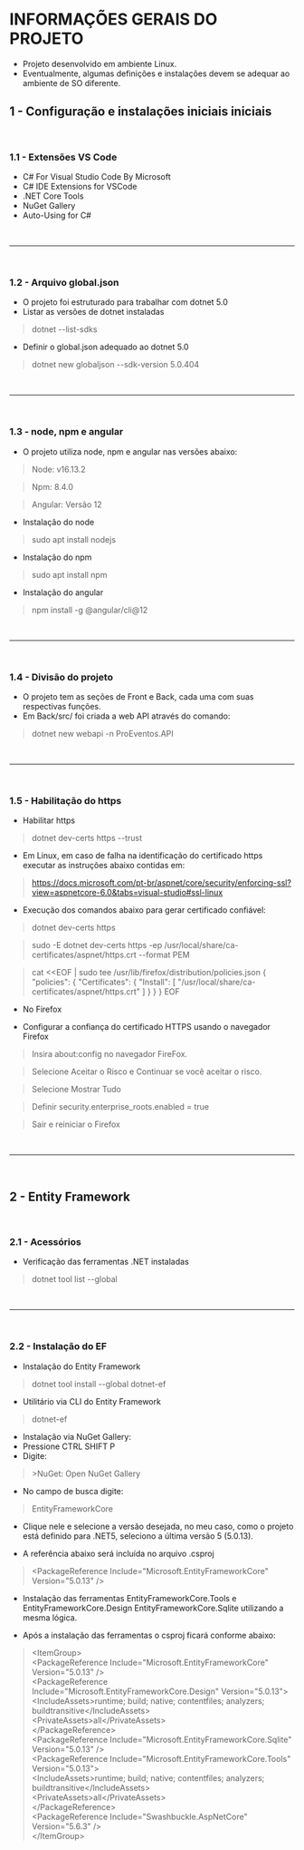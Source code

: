 # INFORMAÇÕES GERAIS DO PROJETO

- Projeto desenvolvido em ambiente Linux.
- Eventualmente, algumas definições e instalações devem se adequar ao ambiente de SO diferente.

## 1 - Configuração e instalações iniciais iniciais
<br>

### 1.1 - Extensões VS Code
- C# For Visual Studio Code By Microsoft
- C# IDE Extensions for VSCode
- .NET Core Tools
- NuGet Gallery
- Auto-Using for C#

<br><hr><br>

### 1.2 - Arquivo global.json
- O projeto foi estruturado para trabalhar com dotnet 5.0
- Listar as versões de dotnet instaladas
> dotnet --list-sdks

- Definir o global.json adequado ao dotnet 5.0
> dotnet new globaljson --sdk-version 5.0.404 

<br><hr><br>

### 1.3 - node, npm e angular
- O projeto utiliza node, npm e angular nas versões abaixo:
> Node: v16.13.2

> Npm: 8.4.0

> Angular: Versão 12

- Instalação do node
> sudo apt install nodejs

- Instalação do npm
> sudo apt install npm

- Instalação do angular
> npm install -g @angular/cli@12

<br><hr><br>

### 1.4 - Divisão do projeto
- O projeto tem as seções de Front e Back, cada uma com suas respectivas funções.
- Em Back/src/ foi criada a web API através do comando:
> dotnet new webapi -n ProEventos.API


<br><hr><br>

### 1.5 - Habilitação do https

- Habilitar https
> dotnet dev-certs https --trust

- Em Linux, em caso de falha na identificação do certificado https executar as instruções abaixo contidas em:
> https://docs.microsoft.com/pt-br/aspnet/core/security/enforcing-ssl?view=aspnetcore-6.0&tabs=visual-studio#ssl-linux


- Execução dos comandos abaixo para gerar certificado confiável:
> dotnet dev-certs https 

> sudo -E dotnet dev-certs https -ep /usr/local/share/ca-certificates/aspnet/https.crt --format PEM 

> cat <<EOF | sudo tee /usr/lib/firefox/distribution/policies.json
> {
>     "policies": {
>         "Certificates": {
>             "Install": [
>                 "/usr/local/share/ca-certificates/aspnet/https.crt"
>             ]
>         }
>     }
> }
> EOF

- No Firefox
* Configurar a confiança do certificado HTTPS usando o navegador Firefox

> Insira about:config no navegador FireFox.

>   Selecione Aceitar o Risco e Continuar se você aceitar o risco.

>   Selecione Mostrar Tudo

>   Definir security.enterprise_roots.enabled = true

>   Sair e reiniciar o Firefox

<br><hr><br>

## 2 - Entity Framework
<br>

### 2.1 - Acessórios
- Verificação das ferramentas .NET instaladas
> dotnet tool list --global

<br><hr><br>

### 2.2 - Instalação do EF

- Instalação do Entity Framework
> dotnet tool install --global dotnet-ef

- Utilitário via CLI do Entity Framework
> dotnet-ef

- Instalação via NuGet Gallery:
- Pressione CTRL SHIFT P
- Digite:
> \>NuGet: Open NuGet Gallery

- No campo de busca digite:
> EntityFrameworkCore

- Clique nele e selecione a versão desejada, no meu caso, como o projeto está definido para .NET5, seleciono a última versão 5 (5.0.13).

- A referência abaixo será incluída no arquivo .csproj
> \<PackageReference Include="Microsoft.EntityFrameworkCore" Version="5.0.13" />

- Instalação das ferramentas EntityFrameworkCore.Tools e EntityFrameworkCore.Design EntityFrameworkCore.Sqlite utilizando a mesma lógica.

- Após a instalação das ferramentas o csproj ficará conforme abaixo:
> \<ItemGroup><br>
>     \<PackageReference Include="Microsoft.EntityFrameworkCore" Version="5.0.13" /><br>
>     \<PackageReference Include="Microsoft.EntityFrameworkCore.Design" Version="5.0.13"><br>
>       \<IncludeAssets>runtime; build; native; contentfiles; analyzers; buildtransitive\</IncludeAssets><br>
>       \<PrivateAssets>all\</PrivateAssets><br>
>     \</PackageReference><br>
>     \<PackageReference Include="Microsoft.EntityFrameworkCore.Sqlite" Version="5.0.13" /><br>
>     \<PackageReference Include="Microsoft.EntityFrameworkCore.Tools" Version="5.0.13"><br>
>       \<IncludeAssets>runtime; build; native; contentfiles; analyzers; buildtransitive\</IncludeAssets><br>
>       \<PrivateAssets>all\</PrivateAssets><br>
>     \</PackageReference><br>
>     \<PackageReference Include="Swashbuckle.AspNetCore" Version="5.6.3" /><br>
>   \</ItemGroup><br>